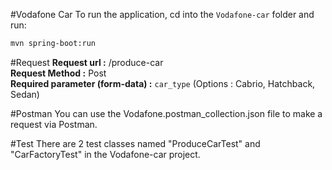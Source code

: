 #Vodafone Car 
To run the application, cd into the `Vodafone-car` folder and run:
```bash
mvn spring-boot:run
```

#Request
<b>Request url :</b> /produce-car
<br>
<b>Request Method :</b> Post
<br>
<b>Required parameter (form-data) :</b> `car_type` (Options : Cabrio, Hatchback, Sedan)

#Postman
You can use the Vodafone.postman_collection.json file to make a request via Postman.

#Test
There are 2 test classes named "ProduceCarTest" and "CarFactoryTest" in the Vodafone-car project.
